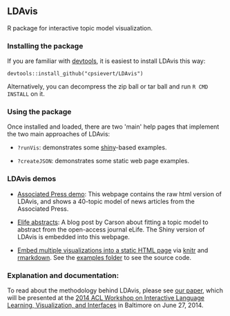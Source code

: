 ## LDAvis

R package for interactive topic model visualization.

### Installing the package

If you are familiar with [devtools](http://cran.r-project.org/web/packages/devtools/index.html), it is easiest to install LDAvis this way:

`devtools::install_github("cpsievert/LDAvis")`

Alternatively, you can decompress the zip ball or tar ball and run `R CMD INSTALL` on it.

### Using the package

Once installed and loaded, there are two 'main' help pages that implement the two main approaches of LDAvis:

* `?runVis`: demonstrates some [shiny](http://shiny.rstudio.com/)-based examples.

* `?createJSON`: demonstrates some static web page examples.

### LDAvis demos

* <a href='http://www2.research.att.com/~kshirley/lda/index.html' target='_blank'>Associated Press demo</a>: This webpage contains the raw html version of LDAvis, and shows a 40-topic model of news articles from the Associated Press.

* <a href='http://ropensci.org/blog/2014/04/16/topic-modeling-in-R/' target='_blank'>Elife abstracts</a>: A blog post by Carson about fitting a topic model to abstract from the open-access journal eLife. The Shiny version of LDAvis is embedded into this webpage.

* [Embed multiple visualizations into a static HTML page](http://cpsievert.github.io/LDAvis/newsgroup/newsgroup.html) via [knitr](https://github.com/yihui/knitr/) and [rmarkdown](https://github.com/rstudio/rmarkdown). See the [examples folder](https://github.com/cpsievert/LDAvis/tree/master/inst/examples) to see the source code.


### Explanation and documentation:

To read about the methodology behind LDAvis, please see [our paper](http://nlp.stanford.edu/events/illvi2014/papers/sievert-illvi2014.pdf), which will be presented at the [2014 ACL Workshop on Interactive Language Learning, Visualization, and Interfaces](http://nlp.stanford.edu/events/illvi2014/) in Baltimore on June 27, 2014.
